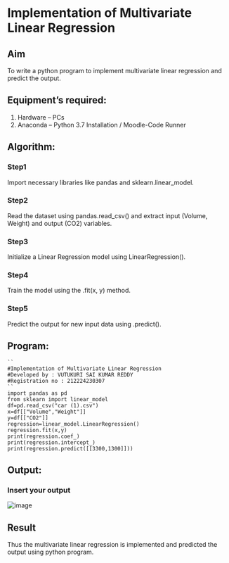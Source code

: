 # Implementation of Multivariate Linear Regression
## Aim
To write a python program to implement multivariate linear regression and predict the output.
## Equipment’s required:
1.	Hardware – PCs
2.	Anaconda – Python 3.7 Installation / Moodle-Code Runner
## Algorithm:
### Step1
Import necessary libraries like pandas and sklearn.linear_model.
### Step2
Read the dataset using pandas.read_csv() and extract input (Volume, Weight) and output (CO2) variables.
### Step3
Initialize a Linear Regression model using LinearRegression().
### Step4
Train the model using the .fit(x, y) method.
### Step5
Predict the output for new input data using .predict().
## Program:
```
``
#Implementation of Multivariate Linear Regression
#Developed by : VUTUKURI SAI KUMAR REDDY
#Registration no : 212224230307
``
import pandas as pd
from sklearn import linear_model
df=pd.read_csv("car (1).csv")
x=df[["Volume","Weight"]]
y=df[["CO2"]]
regression=linear_model.LinearRegression()
regression.fit(x,y)
print(regression.coef_)
print(regression.intercept_)
print(regression.predict([[3300,1300]]))
```
## Output:
### Insert your output
![image](https://github.com/user-attachments/assets/e8d60e02-de08-42fc-8ccd-55eec2754bb3)

## Result
Thus the multivariate linear regression is implemented and predicted the output using python program.

